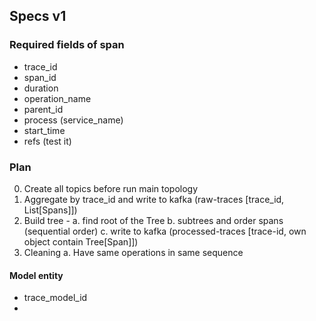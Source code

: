 ## Specs v1
### Required fields of span
* trace_id
* span_id
* duration
* operation_name
* parent_id
* process (service_name)
* start_time
* refs (test it)

### Plan
0. Create all topics before run main topology
0. Aggregate by trace_id and write to kafka (raw-traces [trace_id, List[Spans]])
1. Build tree - 
  a. find root of the Tree 
  b. subtrees and order spans (sequential order) 
  c. write to kafka (processed-traces [trace-id, own object contain Tree[Span]])
2. Cleaning
  a. Have same operations in same sequence 

#### Model entity
* trace_model_id
* 